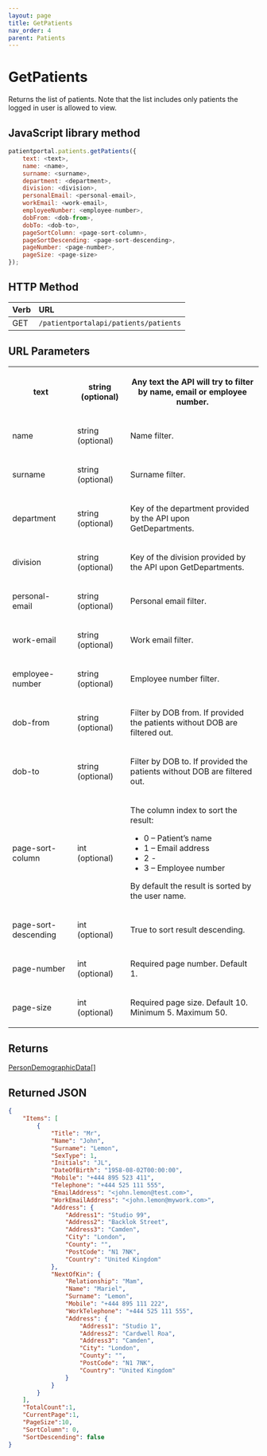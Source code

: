 ```yaml
---
layout: page
title: GetPatients
nav_order: 4
parent: Patients
---
```


# GetPatients

Returns the list of patients. Note that the list includes only patients the logged in user is allowed to view.

## JavaScript library method

```javascript
patientportal.patients.getPatients({
    text: <text>,
    name: <name>,
    surname: <surname>,
    department: <department>,
    division: <division>,
    personalEmail: <personal-email>,
    workEmail: <work-email>,
    employeeNumber: <employee-number>,
    dobFrom: <dob-from>,
    dobTo: <dob-to>,
    pageSortColumn: <page-sort-column>,
    pageSortDescending: <page-sort-descending>,
    pageNumber: <page-number>,
    pageSize: <page-size>
});
```

## HTTP Method

| Verb | URL                                               |
|:-----|:--------------------------------------------------|
| GET | `/patientportalapi/patients/patients` |

## URL Parameters

<table><tbody><tr><th><p>text</p></th><th><p>string (optional)</p></th><th><p>Any text the API will try to filter by name, email or employee number.</p></th></tr><tr><td><p>name</p></td><td><p>string (optional)</p></td><td><p>Name filter.</p></td></tr><tr><td><p>surname</p></td><td><p>string (optional)</p></td><td><p>Surname filter.</p></td></tr><tr><td><p>department</p></td><td><p>string (optional)</p></td><td><p>Key of the department provided by the API upon GetDepartments.</p></td></tr><tr><td><p>division</p></td><td><p>string (optional)</p></td><td><p>Key of the division provided by the API upon GetDepartments.</p></td></tr><tr><td><p>personal-email</p></td><td><p>string (optional)</p></td><td><p>Personal email filter.</p></td></tr><tr><td><p>work-email</p></td><td><p>string (optional)</p></td><td><p>Work email filter.</p></td></tr><tr><td><p>employee-number</p></td><td><p>string (optional)</p></td><td><p>Employee number filter.</p></td></tr><tr><td><p>dob-from</p></td><td><p>string (optional)</p></td><td><p>Filter by DOB from. If provided the patients without DOB are filtered out.</p></td></tr><tr><td><p>dob-to</p></td><td><p>string (optional)</p></td><td><p>Filter by DOB to. If provided the patients without DOB are filtered out.</p></td></tr><tr><td><p>page-sort-column</p></td><td><p>int (optional)</p></td><td><p>The column index to sort the result:</p><ul><li>0 – Patient’s name</li><li>1 – Email address</li><li>2 - <ignored></li><li>3 – Employee number</li></ul><p>By default the result is sorted by the user name.</p></td></tr><tr><td><p>page-sort-descending</p></td><td><p>int (optional)</p></td><td><p>True to sort result descending.</p></td></tr><tr><td><p>page-number</p></td><td><p>int (optional)</p></td><td><p>Required page number. Default 1.</p></td></tr><tr><td><p>page-size</p></td><td><p>int (optional)</p></td><td><p>Required page size. Default 10. Minimum 5. Maximum 50.</p></td></tr></tbody></table>

## Returns

[PersonDemographicData](../objects-and-data-types/persondemographicdata)[]

## Returned JSON

```json
{
    "Items": [
        {
            "Title": "Mr",
            "Name": "John",
            "Surname": "Lemon",
            "SexType": 1,
            "Initials": "JL",
            "DateOfBirth": "1958-08-02T00:00:00",
            "Mobile": "+444 895 523 411",
            "Telephone": "+444 525 111 555",
            "EmailAddress": "<john.lemon@test.com>",
            "WorkEmailAddress": "<john.lemon@mywork.com>",
            "Address": {
                "Address1": "Studio 99",
                "Address2": "Backlok Street",
                "Address3": "Camden",
                "City": "London",
                "County": "",
                "PostCode": "N1 7NK",
                "Country": "United Kingdom"
            },
            "NextOfKin": {
                "Relationship": "Mam",
                "Name": "Mariel",
                "Surname": "Lemon",
                "Mobile": "+444 895 111 222",
                "WorkTelephone": "+444 525 111 555",
                "Address": {
                    "Address1": "Studio 1",
                    "Address2": "Cardwell Roa",
                    "Address3": "Camden",
                    "City": "London",
                    "County": "",
                    "PostCode": "N1 7NK",
                    "Country": "United Kingdom"
                }
            }
        }
    ],
    "TotalCount":1,
    "CurrentPage":1,
    "PageSize":10,
    "SortColumn": 0,
    "SortDescending": false
}
```
